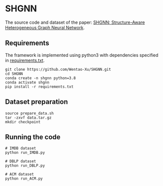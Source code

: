 # SHGNN
The source code and dataset of the paper: [SHGNN: Structure-Aware Heterogeneous Graph Neural Network](https://arxiv.org/abs/2112.06244).

## Requirements
The framework is implemented using python3 with dependencies specified in [requirements.txt](https://github.com/Wentao-Xu/SHGNN/blob/main/requirements.txt).
```
git clone https://github.com/Wentao-Xu/SHGNN.git
cd SHGNN
conda create -n shgnn python=3.8
conda activate shgnn
pip install -r requirements.txt
```

## Dataset preparation
```
source prepare_data.sh
tar -zxvf data.tar.gz
mkdir checkpoint
```
## Running the code
```
# IMDB dataset
python run_IMDB.py

# DBLP dataset
python run_DBLP.py

# ACM dataset
python run_ACM.py
```
